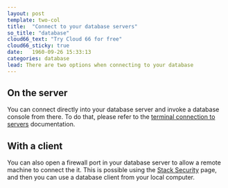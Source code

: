 ```yaml
---
layout: post
template: two-col
title:  "Connect to your database servers"
so_title: "database"
cloud66_text: "Try Cloud 66 for free"
cloud66_sticky: true
date:   1960-09-26 15:33:13
categories: database
lead: There are two options when connecting to your database
---
```


## On the server

You can connect directly into your database server and invoke a database console from there. To do that, please refer to the [terminal connection to servers](/how-to/shell-to-your-servers.html) documentation.

## With a client

You can also open a firewall port in your database server to allow a remote machine to connect the it. This is possible using the [Stack Security](/stack-features/stack-security.html) page, and then you can use a database client from your local computer.
